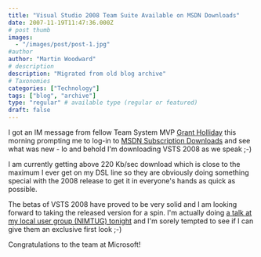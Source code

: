 ```yaml
---
title: "Visual Studio 2008 Team Suite Available on MSDN Downloads"
date: 2007-11-19T11:47:36.000Z
# post thumb
images:
  - "/images/post/post-1.jpg"
#author
author: "Martin Woodward"
# description
description: "Migrated from old blog archive"
# Taxonomies
categories: ["Technology"]
tags: ["blog", "archive"]
type: "regular" # available type (regular or featured)
draft: false
---
```


I got an IM message from fellow Team System MVP [Grant Holliday](http://ozgrant.com/) this morning prompting me to log-in to [MSDN Subscription Downloads](http://msdn2.microsoft.com/en-gb/vstudio/aa718656.aspx) and see what was new - lo and behold I'm downloading VSTS 2008 as we speak ;-) 

I am currently getting above 220 Kb/sec download which is close to the maximum I ever get on my DSL line so they are obviously doing something special with the 2008 release to get it in everyone's hands as quick as possible. 

The betas of VSTS 2008 have proved to be very solid and I am looking forward to taking the released version for a spin.  I'm actually doing [a talk at my local user group (NIMTUG) tonight](http://nimtug.org/events/45/default.aspx) and I'm sorely tempted to see if I can give them an exclusive first look ;-) 

Congratulations to the team at Microsoft!